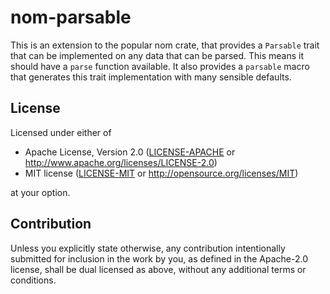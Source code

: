 # nom-parsable
This is an extension to the popular nom crate, that provides a `Parsable` trait that can be implemented on any data that 
can be parsed. This means it should have a `parse` function available. It also provides a `parsable` macro that 
generates this trait implementation with many sensible defaults.

## License

Licensed under either of

* Apache License, Version 2.0
  ([LICENSE-APACHE](LICENSE-APACHE) or http://www.apache.org/licenses/LICENSE-2.0)
* MIT license
  ([LICENSE-MIT](LICENSE-MIT) or http://opensource.org/licenses/MIT)

at your option.

## Contribution

Unless you explicitly state otherwise, any contribution intentionally submitted
for inclusion in the work by you, as defined in the Apache-2.0 license, shall be
dual licensed as above, without any additional terms or conditions.
